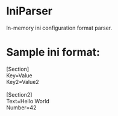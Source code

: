 # IniParser
In-memory ini configuration format parser.


# Sample ini format:
[Section]<br/>
Key=Value<br/>
Key2=Value2<br/>
<br/>
[Section2]<br/>
Text=Hello World<br/>
Number=42<br/>
